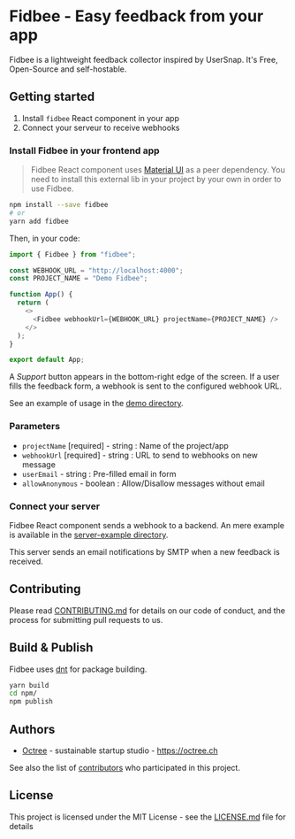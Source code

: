 # Fidbee - Easy feedback from your app

Fidbee is a lightweight feedback collector inspired by UserSnap.
It's Free, Open-Source and self-hostable.

## Getting started

1. Install `fidbee` React component in your app
2. Connect your serveur to receive webhooks

### Install Fidbee in your frontend app

> Fidbee React component uses [Material UI](https://mui.com/material-ui/getting-started/) as a peer dependency.
> You need to install this external lib in your project by your own in order to use Fidbee.

```bash
npm install --save fidbee
# or
yarn add fidbee
```

Then, in your code:

```javascript
import { Fidbee } from "fidbee";

const WEBHOOK_URL = "http://localhost:4000";
const PROJECT_NAME = "Demo Fidbee";

function App() {
  return (
    <>
      <Fidbee webhookUrl={WEBHOOK_URL} projectName={PROJECT_NAME} />
    </>
  );
}

export default App;
```

A _Support_ button appears in the bottom-right edge of the screen.
If a user fills the feedback form, a webhook is sent to the configured
webhook URL.

See an example of usage in the [demo directory](./demo/).

### Parameters

- `projectName` [required] - string : Name of the project/app
- `webhookUrl` [required] - string : URL to send to webhooks on new message
- `userEmail` - string : Pre-filled email in form
- `allowAnonymous` - boolean : Allow/Disallow messages without email

### Connect your server

Fidbee React component sends a webhook to a backend.
An mere example is available in the [server-example directory](./server-example/).

This server sends an email notifications by SMTP when a new feedback is received.

## Contributing

Please read [CONTRIBUTING.md](../CONTRIBUTING.md) for details on our code of conduct, and the process for submitting pull requests to us.

## Build & Publish

Fidbee uses [dnt](https://deno.com/blog/publish-esm-cjs-module-dnt) for package building.

```bash
yarn build
cd npm/
npm publish
```

## Authors

- [Octree](https://github.com/octree-gva) - sustainable startup studio - https://octree.ch

See also the list of [contributors](https://github.com/octree-gva/fidbee/graphs/contributors) who participated in this project.

## License

This project is licensed under the MIT License - see the [LICENSE.md](../LICENSE.md) file for details

